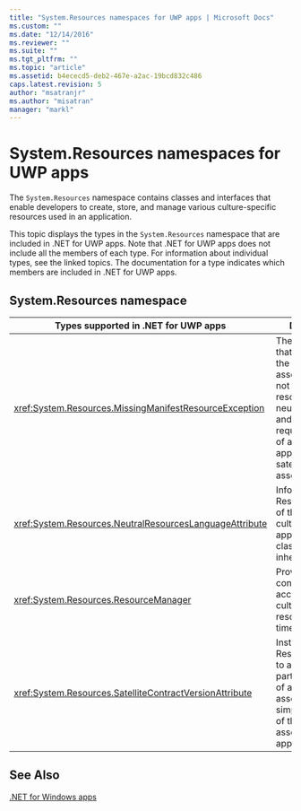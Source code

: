 ```yaml
---
title: "System.Resources namespaces for UWP apps | Microsoft Docs"
ms.custom: ""
ms.date: "12/14/2016"
ms.reviewer: ""
ms.suite: ""
ms.tgt_pltfrm: ""
ms.topic: "article"
ms.assetid: b4ececd5-deb2-467e-a2ac-19bcd832c486
caps.latest.revision: 5
author: "msatranjr"
ms.author: "misatran"
manager: "markl"
---
```

# System.Resources namespaces for UWP apps
The `System.Resources` namespace contains classes and interfaces that enable developers to create, store, and manage various culture-specific resources used in an application.  
  
 This topic displays the types in the `System.Resources` namespace that are included in .NET for UWP apps. Note that .NET for UWP apps does not include all the members of each type. For information about individual types, see the linked topics. The documentation for a type indicates which members are included in .NET for UWP apps.  
  
## System.Resources namespace  
  
|Types supported in .NET for UWP apps|Description|  
|------------------------------------------------------------------------------------------|-----------------|  
|<xref:System.Resources.MissingManifestResourceException>|The exception that is thrown if the main assembly does not contain the resources for the neutral culture, and they are required because of a missing appropriate satellite assembly.|  
|<xref:System.Resources.NeutralResourcesLanguageAttribute>|Informs the ResourceManager of the default culture of an application. This class cannot be inherited.|  
|<xref:System.Resources.ResourceManager>|Provides convenient access to culture-specific resources at run time.|  
|<xref:System.Resources.SatelliteContractVersionAttribute>|Instructs the ResourceManager to ask for a particular version of a satellite assembly to simplify updates of the main assembly of an application.|  
  
## See Also  
 [.NET for Windows apps](../net-uwp/dotnet-for-windows-apps.md)